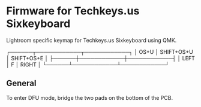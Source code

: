 # Firmware for Techkeys.us Sixkeyboard
Lightroom specific keymap for Techkeys.us Sixkeyboard using QMK.  


 ┌──────┬────────────┬────────────┐
 │ OS+U │ SHIFT+OS+U │ SHIFT+OS+E │
 ├──────┼────────────┼────────────┤
 │ LEFT │     F      │    RIGHT   │
 └──────┴────────────┴────────────┘
 
 
 
 
 ## General
 To enter DFU mode, bridge the two pads on the bottom of the PCB.
